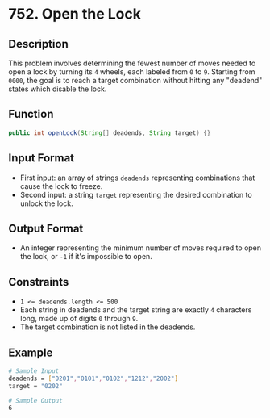 # 752. Open the Lock

## Description

This problem involves determining the fewest number of moves needed to open a lock by turning its `4` wheels, each labeled from `0` to `9`. Starting from `0000`, the goal is to reach a target combination without hitting any "deadend" states which disable the lock.

## Function

```java
public int openLock(String[] deadends, String target) {}
```

## Input Format

- First input: an array of strings `deadends` representing combinations that cause the lock to freeze.
- Second input: a string `target` representing the desired combination to unlock the lock.

## Output Format

- An integer representing the minimum number of moves required to open the lock, or `-1` if it's impossible to open.

## Constraints

- `1 <= deadends.length <= 500`
- Each string in deadends and the target string are exactly `4` characters long, made up of digits `0` through `9`.
- The target combination is not listed in the deadends.

## Example

```bash
# Sample Input
deadends = ["0201","0101","0102","1212","2002"]
target = "0202"

# Sample Output
6
```
